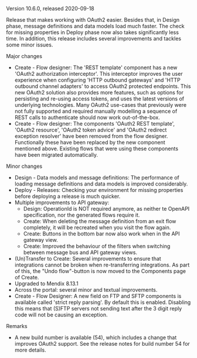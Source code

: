 Version 10.6.0, released 2020-09-18

Release that makes working with OAuth2 easier. Besides that, in Design phase, message definitions and data models load much faster. The check for missing properties in Deploy phase now also takes significantly less time. In addition, this release includes several improvements and tackles some minor issues.

Major changes
- Create - Flow designer: The 'REST template' component has a new 'OAuth2 authorization interceptor'. This interceptor improves the user experience when configuring 'HTTP outbound gateways' and 'HTTP outbound channel adapters' to access OAuth2 protected endpoints. This new OAuth2 solution also provides more features, such as options for persisting and re-using access tokens, and uses the latest versions of underlying technologies. Many OAuth2 use-cases that previously were not fully supported and required manually modelling a sequence of REST calls to authenticate should now work out-of-the-box.
- Create - Flow designer: The components 'OAuth2 REST template', 'OAuth2 resource', 'OAuth2 token advice' and 'OAuth2 redirect exception resolver' have been removed from the flow designer. Functionally these have been replaced by the new component mentioned above. Existing flows that were using these components have been migrated automatically.

Minor changes
- Design - Data models and message definitions: The performance of loading message definitions and data models is improved considerably.
- Deploy - Releases: Checking your environment for missing properties before deploying a release is much quicker.
- Multiple improvements to API gateway:
	- Design: OperationId is NOT required anymore, as neither te OpenAPI specification, nor the generated flows require it.
	- Create: When deleting the message definition from an exit flow completely, it will be recreated when you visit the flow again.
	- Create: Buttons in the bottom bar now also work when in the API gateway view.
	- Create: Improved the behaviour of the filters when switching between message bus and API gateway views.
- (Un)Transfer to Create: Several improvements to ensure that integrations cannot be broken when re-transferring integrations. As part of this, the "Undo flow"-button is now moved to the Components page of Create.
- Upgraded to Mendix 8.13.1
- Across the portal: several minor and textual improvements.
- Create - Flow Designer: A new field on FTP and SFTP components is available called 'strict reply parsing'. By default this is enabled. Disabling this means that (S)FTP servers not sending text after the 3 digit reply code will not be causing an exception.

Remarks
- A new build number is available (54), which includes a change that improves OAuth2 support. See the release notes for build number 54 for more details.